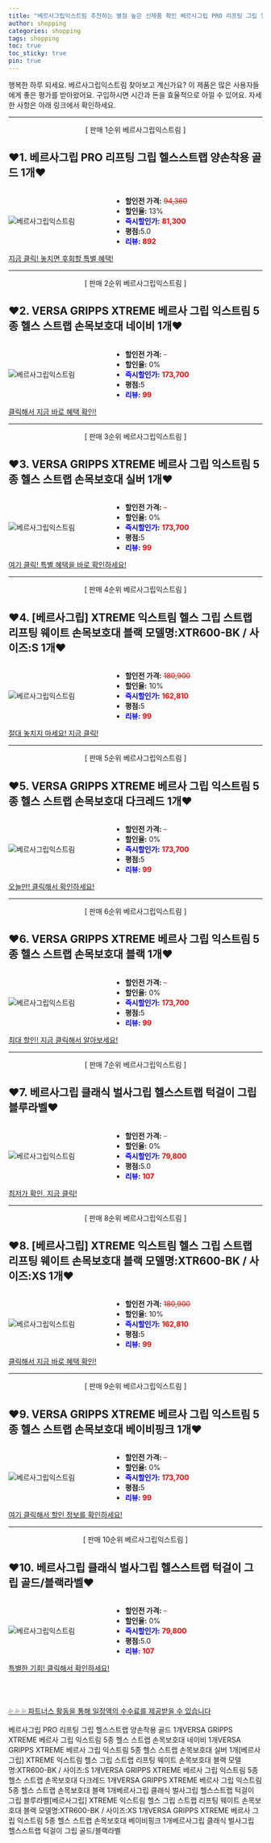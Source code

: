 ```yaml
---
title: "베르사그립익스트림 추천하는 별점 높은 신제품 확인 베르사그립 PRO 리프팅 그립 헬스스트랩"
author: shopping
categories: shopping
tags: shopping
toc: true
toc_sticky: true
pin: true
---
```

행복한 하루 되세요. 베르사그립익스트림 찾아보고 계신가요? 이 제품은 많은 사용자들에게 좋은 평가를 받아왔어요. 구입하시면 시간과 돈을 효율적으로 아낄 수 있어요. 자세한 사항은 아래 링크에서 확인하세요.

---
<p class="toplist" style="margin: 0 auto; display: block; width: fit-content;">[ 판매 1순위 베르사그립익스트림 ]</p>

<h2><strong>❤️1. 베르사그립 PRO 리프팅 그립 헬스스트랩 양손착용 골드 1개❤️</strong></h2>

<div style="display: flex; align-items: center;">
    <div style="flex: 0.4;">
        <img src="https://thumbnail8.coupangcdn.com/thumbnails/remote/230x230ex/image/retail/images/2023/05/09/15/1/b0784a6c-f841-4aa9-ab4d-c8b1b30cc42c.jpg" alt="베르사그립익스트림" style="max-width: 100%;">
    </div>
    <div style="flex: 0.6; margin-left: 10px;">
        <ul>
            <li><strong>할인전 가격:</strong> <del style="color: red;">94,360</del></li>
            <li><strong>할인율:</strong> 13%</li>
            <li><span style='color:blue'><strong>즉시할인가:</strong></span> <span style='color:red'><strong>81,300</strong></span></li>
            <li><strong>평점:</strong>5.0</li>
            <li><span style='color:blue'><strong>리뷰:</strong></span> <span style='color:red'><strong>892</strong></span></li>
        </ul>
    </div>
</div>
<div class="center">
    <a href="https://selin100587001.github.io?lptag=AF9450613&subid=githubio&pageKey=7282049159&traceid=V0-153&itemId=18593961926&vendorItemId=85916144902" class="myButton">
        지금 클릭! 놓치면 후회할 특별 혜택!
    </a>
</div>


---
<p class="toplist" style="margin: 0 auto; display: block; width: fit-content;">[ 판매 2순위 베르사그립익스트림 ]</p>

<h2><strong>❤️2. VERSA GRIPPS XTREME 베르사 그립 익스트림 5종 헬스 스트랩 손목보호대 네이비 1개❤️</strong></h2>

<div style="display: flex; align-items: center;">
    <div style="flex: 0.4;">
        <img src="https://thumbnail10.coupangcdn.com/thumbnails/remote/230x230ex/image/vendor_inventory/2da9/47b514837016d3f64006f9071b3e02852ae92a92b90b09c45af8b07aad0a.jpg" alt="베르사그립익스트림" style="max-width: 100%;">
    </div>
    <div style="flex: 0.6; margin-left: 10px;">
        <ul>
            <li><strong>할인전 가격:</strong> <del style="color: red;">-</del></li>
            <li><strong>할인율:</strong> 0%</li>
            <li><span style='color:blue'><strong>즉시할인가:</strong></span> <span style='color:red'><strong>173,700</strong></span></li>
            <li><strong>평점:</strong>5</li>
            <li><span style='color:blue'><strong>리뷰:</strong></span> <span style='color:red'><strong>99</strong></span></li>
        </ul>
    </div>
</div>
<div class="center">
    <a href="https://selin100587001.github.io?lptag=AF9450613&subid=githubio&pageKey=8164827520&traceid=V0-153&itemId=23291367642&vendorItemId=90323584325" class="myButton">
        클릭해서 지금 바로 혜택 확인!
    </a>
</div>


---
<p class="toplist" style="margin: 0 auto; display: block; width: fit-content;">[ 판매 3순위 베르사그립익스트림 ]</p>

<h2><strong>❤️3. VERSA GRIPPS XTREME 베르사 그립 익스트림 5종 헬스 스트랩 손목보호대 실버 1개❤️</strong></h2>

<div style="display: flex; align-items: center;">
    <div style="flex: 0.4;">
        <img src="https://thumbnail10.coupangcdn.com/thumbnails/remote/230x230ex/image/vendor_inventory/2da9/47b514837016d3f64006f9071b3e02852ae92a92b90b09c45af8b07aad0a.jpg" alt="베르사그립익스트림" style="max-width: 100%;">
    </div>
    <div style="flex: 0.6; margin-left: 10px;">
        <ul>
            <li><strong>할인전 가격:</strong> <del style="color: red;">-</del></li>
            <li><strong>할인율:</strong> 0%</li>
            <li><span style='color:blue'><strong>즉시할인가:</strong></span> <span style='color:red'><strong>173,700</strong></span></li>
            <li><strong>평점:</strong>5</li>
            <li><span style='color:blue'><strong>리뷰:</strong></span> <span style='color:red'><strong>99</strong></span></li>
        </ul>
    </div>
</div>
<div class="center">
    <a href="https://selin100587001.github.io?lptag=AF9450613&subid=githubio&pageKey=8164827520&traceid=V0-153&itemId=23291367701&vendorItemId=90323584714" class="myButton">
        여기 클릭! 특별 혜택을 바로 확인하세요!
    </a>
</div>


---
<p class="toplist" style="margin: 0 auto; display: block; width: fit-content;">[ 판매 4순위 베르사그립익스트림 ]</p>

<h2><strong>❤️4. [베르사그립] XTREME 익스트림 헬스 그립 스트랩 리프팅 웨이트 손목보호대 블랙 모델명:XTR600-BK / 사이즈:S 1개❤️</strong></h2>

<div style="display: flex; align-items: center;">
    <div style="flex: 0.4;">
        <img src="https://thumbnail10.coupangcdn.com/thumbnails/remote/230x230ex/image/vendor_inventory/9ed2/85386f02231e332b27e4f0b84aac5939fbb519282ea2e346ee98bef6f2c5.jpg" alt="베르사그립익스트림" style="max-width: 100%;">
    </div>
    <div style="flex: 0.6; margin-left: 10px;">
        <ul>
            <li><strong>할인전 가격:</strong> <del style="color: red;">180,900</del></li>
            <li><strong>할인율:</strong> 10%</li>
            <li><span style='color:blue'><strong>즉시할인가:</strong></span> <span style='color:red'><strong>162,810</strong></span></li>
            <li><strong>평점:</strong>5</li>
            <li><span style='color:blue'><strong>리뷰:</strong></span> <span style='color:red'><strong>99</strong></span></li>
        </ul>
    </div>
</div>
<div class="center">
    <a href="https://selin100587001.github.io?lptag=AF9450613&subid=githubio&pageKey=7679700609&traceid=V0-153&itemId=20509129533&vendorItemId=87590396200" class="myButton">
        절대 놓치지 마세요! 지금 클릭!
    </a>
</div>


---
<p class="toplist" style="margin: 0 auto; display: block; width: fit-content;">[ 판매 5순위 베르사그립익스트림 ]</p>

<h2><strong>❤️5. VERSA GRIPPS XTREME 베르사 그립 익스트림 5종 헬스 스트랩 손목보호대 다크레드 1개❤️</strong></h2>

<div style="display: flex; align-items: center;">
    <div style="flex: 0.4;">
        <img src="https://thumbnail10.coupangcdn.com/thumbnails/remote/230x230ex/image/vendor_inventory/2da9/47b514837016d3f64006f9071b3e02852ae92a92b90b09c45af8b07aad0a.jpg" alt="베르사그립익스트림" style="max-width: 100%;">
    </div>
    <div style="flex: 0.6; margin-left: 10px;">
        <ul>
            <li><strong>할인전 가격:</strong> <del style="color: red;">-</del></li>
            <li><strong>할인율:</strong> 0%</li>
            <li><span style='color:blue'><strong>즉시할인가:</strong></span> <span style='color:red'><strong>173,700</strong></span></li>
            <li><strong>평점:</strong>5</li>
            <li><span style='color:blue'><strong>리뷰:</strong></span> <span style='color:red'><strong>99</strong></span></li>
        </ul>
    </div>
</div>
<div class="center">
    <a href="https://selin100587001.github.io?lptag=AF9450613&subid=githubio&pageKey=8164827520&traceid=V0-153&itemId=23291367645&vendorItemId=90323584343" class="myButton">
        오늘만! 클릭해서 확인하세요!
    </a>
</div>


---
<p class="toplist" style="margin: 0 auto; display: block; width: fit-content;">[ 판매 6순위 베르사그립익스트림 ]</p>

<h2><strong>❤️6. VERSA GRIPPS XTREME 베르사 그립 익스트림 5종 헬스 스트랩 손목보호대 블랙 1개❤️</strong></h2>

<div style="display: flex; align-items: center;">
    <div style="flex: 0.4;">
        <img src="https://thumbnail10.coupangcdn.com/thumbnails/remote/230x230ex/image/vendor_inventory/2da9/47b514837016d3f64006f9071b3e02852ae92a92b90b09c45af8b07aad0a.jpg" alt="베르사그립익스트림" style="max-width: 100%;">
    </div>
    <div style="flex: 0.6; margin-left: 10px;">
        <ul>
            <li><strong>할인전 가격:</strong> <del style="color: red;">-</del></li>
            <li><strong>할인율:</strong> 0%</li>
            <li><span style='color:blue'><strong>즉시할인가:</strong></span> <span style='color:red'><strong>173,700</strong></span></li>
            <li><strong>평점:</strong>5</li>
            <li><span style='color:blue'><strong>리뷰:</strong></span> <span style='color:red'><strong>99</strong></span></li>
        </ul>
    </div>
</div>
<div class="center">
    <a href="https://selin100587001.github.io?lptag=AF9450613&subid=githubio&pageKey=8164827520&traceid=V0-153&itemId=23291367663&vendorItemId=90323584450" class="myButton">
        최대 할인! 지금 클릭해서 알아보세요!
    </a>
</div>


---
<p class="toplist" style="margin: 0 auto; display: block; width: fit-content;">[ 판매 7순위 베르사그립익스트림 ]</p>

<h2><strong>❤️7. 베르사그립 클래식 벌사그립 헬스스트랩 턱걸이 그립 블루라벨❤️</strong></h2>

<div style="display: flex; align-items: center;">
    <div style="flex: 0.4;">
        <img src="https://thumbnail6.coupangcdn.com/thumbnails/remote/230x230ex/image/vendor_inventory/6893/33aaad09258d3105235de35118db2fac15ce5ef454dd4b53f19d9db8b7b5.jpg" alt="베르사그립익스트림" style="max-width: 100%;">
    </div>
    <div style="flex: 0.6; margin-left: 10px;">
        <ul>
            <li><strong>할인전 가격:</strong> <del style="color: red;">-</del></li>
            <li><strong>할인율:</strong> 0%</li>
            <li><span style='color:blue'><strong>즉시할인가:</strong></span> <span style='color:red'><strong>79,800</strong></span></li>
            <li><strong>평점:</strong>5.0</li>
            <li><span style='color:blue'><strong>리뷰:</strong></span> <span style='color:red'><strong>107</strong></span></li>
        </ul>
    </div>
</div>
<div class="center">
    <a href="https://selin100587001.github.io?lptag=AF9450613&subid=githubio&pageKey=6714219673&traceid=V0-153&itemId=15597225685&vendorItemId=4325856056" class="myButton">
        최저가 확인, 지금 클릭!
    </a>
</div>


---
<p class="toplist" style="margin: 0 auto; display: block; width: fit-content;">[ 판매 8순위 베르사그립익스트림 ]</p>

<h2><strong>❤️8. [베르사그립] XTREME 익스트림 헬스 그립 스트랩 리프팅 웨이트 손목보호대 블랙 모델명:XTR600-BK / 사이즈:XS 1개❤️</strong></h2>

<div style="display: flex; align-items: center;">
    <div style="flex: 0.4;">
        <img src="https://thumbnail10.coupangcdn.com/thumbnails/remote/230x230ex/image/vendor_inventory/9ed2/85386f02231e332b27e4f0b84aac5939fbb519282ea2e346ee98bef6f2c5.jpg" alt="베르사그립익스트림" style="max-width: 100%;">
    </div>
    <div style="flex: 0.6; margin-left: 10px;">
        <ul>
            <li><strong>할인전 가격:</strong> <del style="color: red;">180,900</del></li>
            <li><strong>할인율:</strong> 10%</li>
            <li><span style='color:blue'><strong>즉시할인가:</strong></span> <span style='color:red'><strong>162,810</strong></span></li>
            <li><strong>평점:</strong>5</li>
            <li><span style='color:blue'><strong>리뷰:</strong></span> <span style='color:red'><strong>99</strong></span></li>
        </ul>
    </div>
</div>
<div class="center">
    <a href="https://selin100587001.github.io?lptag=AF9450613&subid=githubio&pageKey=7679700609&traceid=V0-153&itemId=20509129526&vendorItemId=87590396194" class="myButton">
        클릭해서 지금 바로 혜택 확인!
    </a>
</div>


---
<p class="toplist" style="margin: 0 auto; display: block; width: fit-content;">[ 판매 9순위 베르사그립익스트림 ]</p>

<h2><strong>❤️9. VERSA GRIPPS XTREME 베르사 그립 익스트림 5종 헬스 스트랩 손목보호대 베이비핑크 1개❤️</strong></h2>

<div style="display: flex; align-items: center;">
    <div style="flex: 0.4;">
        <img src="https://thumbnail10.coupangcdn.com/thumbnails/remote/230x230ex/image/vendor_inventory/2da9/47b514837016d3f64006f9071b3e02852ae92a92b90b09c45af8b07aad0a.jpg" alt="베르사그립익스트림" style="max-width: 100%;">
    </div>
    <div style="flex: 0.6; margin-left: 10px;">
        <ul>
            <li><strong>할인전 가격:</strong> <del style="color: red;">-</del></li>
            <li><strong>할인율:</strong> 0%</li>
            <li><span style='color:blue'><strong>즉시할인가:</strong></span> <span style='color:red'><strong>173,700</strong></span></li>
            <li><strong>평점:</strong>5</li>
            <li><span style='color:blue'><strong>리뷰:</strong></span> <span style='color:red'><strong>99</strong></span></li>
        </ul>
    </div>
</div>
<div class="center">
    <a href="https://selin100587001.github.io?lptag=AF9450613&subid=githubio&pageKey=8164827520&traceid=V0-153&itemId=23291367697&vendorItemId=90323584687" class="myButton">
        여기 클릭해서 할인 정보를 확인하세요!
    </a>
</div>


---
<p class="toplist" style="margin: 0 auto; display: block; width: fit-content;">[ 판매 10순위 베르사그립익스트림 ]</p>

<h2><strong>❤️10. 베르사그립 클래식 벌사그립 헬스스트랩 턱걸이 그립 골드/블랙라벨❤️</strong></h2>

<div style="display: flex; align-items: center;">
    <div style="flex: 0.4;">
        <img src="https://thumbnail6.coupangcdn.com/thumbnails/remote/230x230ex/image/vendor_inventory/6893/33aaad09258d3105235de35118db2fac15ce5ef454dd4b53f19d9db8b7b5.jpg" alt="베르사그립익스트림" style="max-width: 100%;">
    </div>
    <div style="flex: 0.6; margin-left: 10px;">
        <ul>
            <li><strong>할인전 가격:</strong> <del style="color: red;">-</del></li>
            <li><strong>할인율:</strong> 0%</li>
            <li><span style='color:blue'><strong>즉시할인가:</strong></span> <span style='color:red'><strong>79,800</strong></span></li>
            <li><strong>평점:</strong>5.0</li>
            <li><span style='color:blue'><strong>리뷰:</strong></span> <span style='color:red'><strong>107</strong></span></li>
        </ul>
    </div>
</div>
<div class="center">
    <a href="https://selin100587001.github.io?lptag=AF9450613&subid=githubio&pageKey=6714219673&traceid=V0-153&itemId=15597225674&vendorItemId=4325856048" class="myButton">
        특별한 기회! 클릭해서 확인하세요!
    </a>
</div>

<br><br><br>[💦 💦 💦 파트너스 활동을 통해 일정액의 수수료를 제공받을 수 있습니다](https://link.coupang.com/a/bcpT2c)<br><br>베르사그립 PRO 리프팅 그립 헬스스트랩 양손착용 골드 1개VERSA GRIPPS XTREME 베르사 그립 익스트림 5종 헬스 스트랩 손목보호대 네이비 1개VERSA GRIPPS XTREME 베르사 그립 익스트림 5종 헬스 스트랩 손목보호대 실버 1개[베르사그립] XTREME 익스트림 헬스 그립 스트랩 리프팅 웨이트 손목보호대 블랙 모델명:XTR600-BK / 사이즈:S 1개VERSA GRIPPS XTREME 베르사 그립 익스트림 5종 헬스 스트랩 손목보호대 다크레드 1개VERSA GRIPPS XTREME 베르사 그립 익스트림 5종 헬스 스트랩 손목보호대 블랙 1개베르사그립 클래식 벌사그립 헬스스트랩 턱걸이 그립 블루라벨[베르사그립] XTREME 익스트림 헬스 그립 스트랩 리프팅 웨이트 손목보호대 블랙 모델명:XTR600-BK / 사이즈:XS 1개VERSA GRIPPS XTREME 베르사 그립 익스트림 5종 헬스 스트랩 손목보호대 베이비핑크 1개베르사그립 클래식 벌사그립 헬스스트랩 턱걸이 그립 골드/블랙라벨
